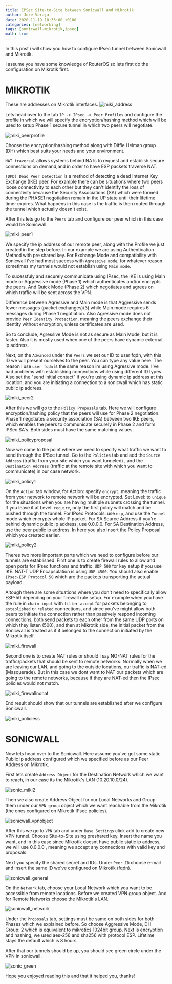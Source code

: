 ```yaml
---
title: IPSec Site-to-Site between Sonicwall and Mikrotik
author: Jure Veraja
date: 2020-11-19 18:33:00 +0100
categories: [networking]
tags: [sonicwall-mikrotik,ipsec]
math: true
---
```

In this post i will show you how to configure IPsec tunnel between Sonicwall and Mikrotik.

I assume you have some knowledge of RouterOS so lets first do the configuration on Mikrotik first.

# MIKROTIK

These are addresses on Mikrotik interfaces.
![miki_address](/assets/img/sample/miki_address.png)

Lets head over to the tab `IP -> IPsec -> Peer Profiles` and configure the profile in which we will specify the encryption/hashing method which will be used to setup Phase 1 secure tunnel in which two peers will negotiate.

![miki_peerprofile](/assets/img/sample/miki_peerprofile.png)

Choose the encryption/hashing method along with Diffie Helman group (DH) which best suits your needs and your environment.

`NAT traversal` allows systems behind NATs to request and establish secure connections on demand,and in order to have ESP packets traverse NAT.

`(DPD) Dead Peer Detection` is a method of detecting a dead Internet Key Exchange (IKE) peer. For example there can be situations where two peers loose connectivity to each other but they can't identify the loss of connectivity because the Security Associations (SA) which were formed during the PHASE1 negotiation remain in the UP state until their lifetime timer expires. What happens in this case is the traffic is then routed through the tunnel which actually doesn't exist.

After this lets go to the `Peers` tab and configure our peer which in this case would be Sonicwall.

![miki_peer1](/assets/img/sample/miki_peer1.png)

We specify the ip address of our remote peer, along with the Profile we just created in the step before. 
In our example we are using Authentication Method with pre shared key. 
For Exchange Mode and compatibility with Sonicwall i've had most success with `Agressive mode`, for whatever reason sometimes my tunnels would not establish using `Main mode`.

To sucessfuly and securely communicate using IPsec, the IKE is using Main mode or Aggressive mode (Phase 1) which authenticates and/or encrypts the peers. And Quick Mode (Phase 2) which negotiates and agrees on which traffic will be sent across the VPN.

Difference between Agressive and Main mode is that Aggressive sends fewer messages (packet exchanges)(3) while Main mode requires 6 messages during Phase 1 negotiation. Also Agressive mode does not provide `Peer Identity Protection`, meaning the peers exchange their identity without encryption, unless certificates are used.

So to conclude, Agressive Mode is not as secure as Main Mode, but it is faster. Also it is mostly used when one of the peers have dynamic external ip address.

Next, on the `Advanced` under the `Peers` we set our ID to user fqdn, with this ID we will present ourselves to the peer. You can type any value here. The reason i use `user fqdn` is the same reason im using Agressive mode. I've had problems with establishing connections while using different ID types. Also set the "send initial contact" if you're using dynamic ip address at this location, and you are initiating a connection to a sonicwall which has static public ip address.

![miki_peer2](/assets/img/sample/miki_peer2.png)

After this we will go to the `Policy Proposals` tab. Here we will configure encryption/hashing policy that the peers will use for Phase 2 negotiation. Phase 1 negotiates a security association (SA) between two IKE peers, which enables the peers to communicate securely in Phase 2 and form IPSec SA's. Both sides must have the same matching values.

![miki_policyproposal](/assets/img/sample/miki_policyproposal.png)

Now we come to the point where we need to specify what traffic we want to send through the IPSec tunnel. Go to the `Policies` tab and add the `Source Address` (traffic from your site which you want tunneled) , and the `Destination Address` (traffic at the remote site with which you want to communicate) in our case network.

![miki_policy1](/assets/img/sample/miki_policy1.png)

On the `Action` tab window, for Action: specify `encrypt`, meaning the traffic from your network to remote network will be encrypted. Set Level: to `unique` for the situations when you are having multiple subnets crossing the tunnel. If you leave it at Level: `require`, only the first policy will match and be pushed through the tunnel. For IPsec Protocols: use `esp`, and use the `Tunnel` mode which encrypts whole IP packet. For SA Source Address if you're behind dynamic public ip address, use 0.0.0.0. For SA Destination Address, use the peer public ip address. In here you also insert the Policy Proposal which you created earlier.

![miki_policy2](/assets/img/sample/miki_policy2.png)

Theres two more important parts which we need to configure before our tunnels are established. First one is to create firewall rules to allow and open ports for IPsec functions and traffic.  `UDP 500` for key setup if you use IKE. NAT-T UDP Encapsulation is using `UDP 4500`. You should also enable `IPsec-ESP Protocol 50` which are the packets transporting the actual payload. 

Altough there are some situations where you don't need to specifically allow ESP-50 depending on your firewall rule setup. For example when you have the rule in `chain input` with `filter accept` for packets belonging to `established` or `related` connections, and since you've might allow both peers to initiate the connection rather than passively respond incoming connections, both send packets to each other from the same UDP ports on which they listen (500), and then at Mikrotik side, the initial packet from the Sonicwall is treated as if it belonged to the connection initiated by the Mikrotik itself.

![miki_firewall](/assets/img/sample/miki_firewall.png)

Second one is to create NAT rules or should i say NO-NAT rules for the traffic/packets that should be sent to remote networks. Normally when we are leaving our LAN, and going to the outside locations, our traffic is NAT-ed (Masquerade). But in this case we dont want to NAT our packets which are going to the remote networks, because if they are NAT-ed then the IPsec policies would not match.

![miki_firewallnonat](/assets/img/sample/miki_firewallnonat.png)




End result should show that our tunnels are established after we configure Sonicwall.

![miki_policiess](/assets/img/sample/miki_policiess.png)

# SONICWALL

Now lets head over to the Sonicwall. Here assume you've got some static Public ip address configured which we specified before as our Peer Address on Mikrotik.

First lets create `Address Object` for the Destination Network which we want to reach, in our case its the Mikrotik's LAN (10.20.10.0/24).

![sonic_miki2](/assets/img/sample/sonic_miki2.png)

Then we also create Address Object for our Local Networks and Group them under our `VPN group` object which we want reachable from the Mikrotik (the ones configured on Mikrotik IPsec policies).

![sonicwall_vpnobject](/assets/img/sample/sonicwall_vpnobject.png)

After this we go to `VPN` tab and under `Base Settings` click add to create new VPN tunnel. Choose Site-to-Site using preshared key. Insert the name you want, and in this case since Mikrotik doesnt have public static ip address, we will use 0.0.0.0 , meaning we accept any connections with valid key and proposals.

Next you specify the shared secret and IDs. Under `Peer ID` choose e-mail and insert the same ID we've configured on Mikrotik (fqdn).

![sonicwall_general](/assets/img/sample/sonicwall_general.png)

On the `Network` tab, choose your Local Network which you want to be accessible from remote locations. Before we created VPN group object. And for Remote Networks choose the Mikrotik's LAN.

![sonicwall_network](/assets/img/sample/sonicwall_network.png)

Under the `Proposals` tab, settings must be same on both sides for both Phases which we explained before. So choose Aggressive Mode, DH Group: 2 which is equivalent to mikrotics 1024bit group. Next is encryption and hashing, we used aes-256 and sha256 with protocol ESP. Lifetime stays the default which is 8 hours.

After that our tunnels should be up, you should see green circle under the VPN in sonicwall.

![sonic_green](/assets/img/sample/sonic_green.png)

Hope you enjoyed reading this and that it helped you, thanks!











